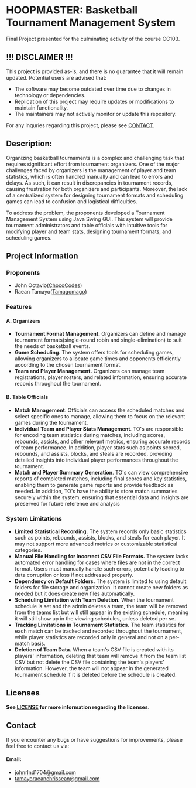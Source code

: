 # HOOPMASTER: Basketball Tournament Management System


Final Project presented for the culminating activity of the course CC103.


## !!! DISCLAIMER !!!

This project is provided as-is, and there is no guarantee that it will remain updated. Potential users are advised that:
- The software may become outdated over time due to changes in technology or dependencies.
- Replication of this project may require updates or modifications to maintain functionality.
- The maintainers may not actively monitor or update this repository.

For any inquries regarding this project, please see [CONTACT](##Contact).


## Description:

Organizing basketball tournaments is a complex and challenging task that requires significant effort from tournament organizers. One of the major challenges faced by organizers is the management of player and team statistics, which is often handled manually and can lead to errors and delays. As such, it can result in discrepancies in tournament records, causing frustration for both organizers and participants. Moreover, the lack of a centralized system for designing tournament formats and scheduling games can lead to confusion and logistical difficulties.

To address the problem, the proponents developed a Tournament Management System using Java Swing GUI. This system will provide tournament administrators and table officials with intuitive tools for modifying player and team stats, designing tournament formats, and scheduling games.


## Project Information

### Proponents
- John Octavio([ChocoCodes](https://github.com/ChocoCodes))
- Raean Tamayo([Tamagomago](https://github.com/Tamagomago))

### Features

#### A. Organizers

- **Tournament Format Management.** Organizers can define and manage tournament formats(single-round robin and single-elimination) to suit the needs of basketball events.
- **Game Scheduling**. The system offers tools for scheduling games, allowing organizers to allocate game times and opponents efficiently according to the chosen tournament format.
- **Team and Player Management.**  Organizers can manage team registrations, player rosters, and related information, ensuring accurate records throughout the tournament.

#### B. Table Officials

- **Match Management**. Officials can access the scheduled matches and select specific ones to manage, allowing them to focus on the relevant games during the tournament.
- **Individual Team and Player Stats Management**. TO's are responsible for encoding team statistics during matches, including scores, rebounds, assists, and other relevant metrics, ensuring accurate records of team performance. In addition, player stats such as points scored, rebounds, and assists, blocks, and steals are recorded, providing detailed insights into individual player performances throughout the tournament.
- **Match and Player Summary Generation**. TO's can view comprehensive reports of completed matches, including final scores and key statistics, enabling them to generate game reports and provide feedback as needed. In addition, TO's have the ability to store match summaries securely within the system, ensuring that essential data and insights are preserved for future reference and analysis

### System Limitations

- **Limited Statistical Recording.** The system records only basic statistics such as points, rebounds, assists, blocks, and steals for each player. It may not support more advanced metrics or customizable statistical categories.
- **Manual File Handling for Incorrect CSV File Formats.** The system lacks automated error handling for cases where files are not in the correct format. Users must manually handle such errors, potentially leading to data corruption or loss if not addressed properly.
- **Dependency on Default Folders.** The system is limited to using default folders for file storage and organization. It cannot create new folders as needed but it does create new files automatically.
- **Scheduling Limitation with Team Deletion.** When the tournament schedule is set and the admin deletes a team, the team will be removed from the teams list but will still appear in the existing schedule, meaning it will still show up in the viewing schedules, unless deleted per se.
- **Tracking Limitations in Tournament Statistics.** The team statistics for each match can be tracked and recorded throughout the tournament, while player statistics are recorded only in general and not on a per-match basis.
- **Deletion of Team Data.** When a team's CSV file is created with its players' information, deleting that team will remove it from the team list CSV but not delete the CSV file containing the team's players' information. However, the team will not appear in the generated tournament schedule if it is deleted before the schedule is created.


## Licenses

**See [LICENSE](LICENSE) for more information regarding the licenses.**


## Contact

If you encounter any bugs or have suggestions for improvements, please feel free to contact us via:
#### Email: 
- [johnrlnd1704@gmail.com](https://mail.google.com/mail/?view=cm&fs=1&to=johnrlnd1704@gmail.com)
- [tamayoraeanchrissean@gmail.com](https://mail.google.com/mail/?view=cm&fs=1&to=tamayoraeanchrissean@gmail.com)